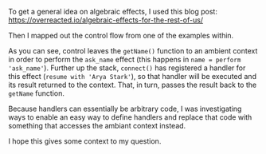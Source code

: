 To get a general idea on algebraic effects, I used this blog post: https://overreacted.io/algebraic-effects-for-the-rest-of-us/

Then I mapped out the control flow from one of the examples within.

As you can see, control leaves the `getName()` function to an ambient context in order to perform the `ask_name` effect (this happens in `name = perform 'ask_name'`). Further up the stack, `connect()` has registered a handler for this effect (`resume with 'Arya Stark'`), so that handler will be executed and its result returned to the context. That, in turn, passes the result back to the `getName` function. 

Because handlers can essentially be arbitrary code, I was investigating ways to enable an easy way to define handlers and replace that code with something that accesses the ambiant context instead.

I hope this gives some context to my question.